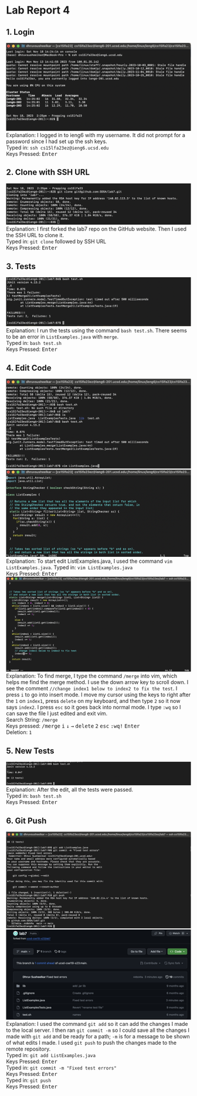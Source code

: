 # Lab Report 4  
## 1. Login  
![Image](Login.png)  
Explanation: I logged in to ieng6 with my username. It did not prompt for a password since I had set up the ssh keys.  
Typed in: `ssh cs15lfa23ez@ieng6.ucsd.edu`  
Keys Pressed: <kbd>Enter</kbd>  

## 2. Clone with SSH URL  
![Image](Clone.png)  
Explanation: I first forked the lab7 repo on the GitHub website. Then I used the SSH URL to clone it.    
Typed in: `git clone` followed by SSH URL  
Keys Pressed: <kbd>Enter</kbd>  
## 3. Tests  
![Image](Tests.png)  
Explanation: I run the tests using the command `bash test.sh`. There seems to be an error in `ListExamples.java` with `merge`.    
Typed in: `bash test.sh`  
Keys Pressed: <kbd>Enter</kbd>  
## 4. Edit Code  
![Image](vim_open.png)  
![Image](vim_opened.png)  
Explanation: To start edit ListExamples.java, I used the command `vim ListExamples.java`.
Typed in: `vim ListExamples.java`  
Keys Pressed: <kbd>Enter</kbd>  
  ![Image](fix_error.png)  
Explanation: To find merge, I type the command `/merge` into vim, which helps me find the merge method. I use the down arrow key to scroll down. I see the comment `//change index1 below to index2 to fix the test`. I press `i` to go into insert mode. I move my cursor using the keys to right after the `1` on `index1`, press `delete` on my keyboard, and then type `2` so it now says `index2`. I press `esc` so it goes back into normal mode. I type `:wq` so I can save the file I just edited and exit vim.  
Search String: `/merge`  
Keys pressed:  <kbd>/merge</kbd> <kbd>i</kbd> <kbd>↓</kbd> <kbd>→</kbd> <kbd>delete</kbd> <kbd>2</kbd> <kbd>esc</kbd> <kbd>:wq!</kbd> <kbd>Enter</kbd>  
Deletion: ```1```  

## 5. New Tests  
![Image](fixed_tests.png)  
Explanation: After the edit, all the tests were passed.    
Typed in: `bash test.sh`  
Keys Pressed: <kbd>Enter</kbd>  

## 6. Git Push  
![Image](gitpush.png)  
![Image](github_web.png)  
Explanation:  I used the command `git add` so it can add the changes I made to the local server. I then ran `git commit -m` so I could save all the changes I made with `git add` and be ready for a path; `-m` is for a message to be shown of what edits I made. I used `git push` to push the changes made to the remote repository.  
Typed in: `git add ListExamples.java`  
Keys Pressed: <kbd>Enter</kbd>  
Typed in: `git commit -m "Fixed test errors"`  
Keys Pressed: <kbd>Enter</kbd>  
Typed in: `git push`  
Keys Pressed: <kbd>Enter</kbd>  
